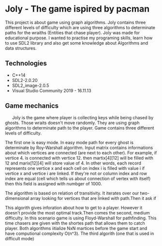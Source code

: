 # Joly - The game ispired by pacman
This project is about game using graph algorithms. Joly contains three different levels of difficulty which are using three algorithms to determinate paths for the wraiths (Entities that chase player). Joly was made for educational purpose. I wanted to practise my programing skills, learn how to use SDL2 library and also get some knowledge about Algorithms and data structures.

## Technologies
* C++14
* SDL2-2.0.20
* SDL2_image-2.0.5
* Visual Studio Community 2019 - 16.11.13

## Game mechanics
&nbsp;&nbsp;&nbsp;&nbsp;&nbsp;&nbsp;Joly is the game where player is collecting keys while being chased by ghosts. Those wraits doesn't move randomly. They are using graph algorithms to determinate path to the player. Game contains three different levels of difficulty.

The first one is easy mode. In easy mode path for every ghost is determinate by Roy-Warshall algorithm. Input matrix contains informations about which vertices are connected (are next to each other). For example, if vertice 4. is connected with vertice 12. then martix[4][12] will be filled with 12 and marix[12][4] will store value of 4. In other words, each record represents one vertice x and each cell on index i is filled with value i if vertice x and vertice i are linked. If they're not or column index and row index are equal (cell which tells us about connection of vertex with itself) then this field is assigned with numbger of 1000.

The algorithm is based on relation of transitivity. It iterates over our two-dimensional array looking for vertices that are linked with path.Then it ask if 
   
This algorith gives inforation about how to get to a player. However it doesn't provide the most optimal track.Then comes the second, medium difficulty. In this scenario game is using Floyd-Warshall for pathfinding. This time chasers are given with the shortes path that allows them to catch player. Both algorithms iitialize NxN martices before the game start and have computional complexity O(n^3). The third algorith (one that is used in difficult mode) 
